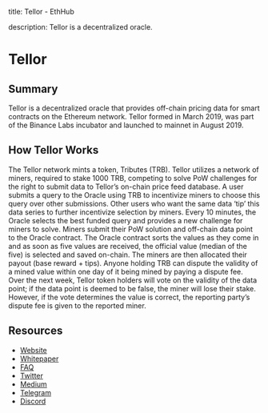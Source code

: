 title: Tellor - EthHub

description: Tellor is a decentralized oracle.  

# Tellor

## Summary

Tellor is a decentralized oracle that provides off-chain pricing data for smart contracts on the Ethereum network.  Tellor formed in March 2019, was  part of the Binance Labs incubator and launched to mainnet in August 2019.  

## How Tellor Works

The Tellor network mints a token, Tributes (TRB).  Tellor utilizes a network of miners, required to stake 1000 TRB, competing to solve PoW challenges for the right to submit data to Tellor’s on-chain price feed database.  A user submits a query to the Oracle using TRB to incentivize miners to choose this query over other submissions.  Other users who want the same data ‘tip’ this data series to further incentivize selection by miners.  Every 10 minutes, the Oracle selects the best funded query and provides a new challenge for miners to solve. Miners submit their PoW solution and off-chain data point to the Oracle contract. The Oracle contract sorts the values as they come in and as soon as five values are received, the official value (median of the five) is selected and saved on-chain. The miners are then allocated their payout (base reward + tips).  Anyone holding TRB can dispute the validity of a mined value within one day of it being mined by paying a dispute fee.  Over the next week, Tellor token holders will vote on the validity of the data point; if the data point is deemed to be false, the miner will lose their stake. However, if the vote determines the value is correct, the reporting party’s dispute fee is given to the reported miner.

## Resources

* [Website](https://www.tellor.io)
* [Whitepaper](https://tellor.io/whitepaper/)
* [FAQ](https://www.tellor.io/faq)
* [Twitter](https://twitter.com/wearetellor)
* [Medium](https://medium.com/@tellor)
* [Telegram](https://t.me/tellor)
* [Discord](https://discord.gg/n7drGjh)

